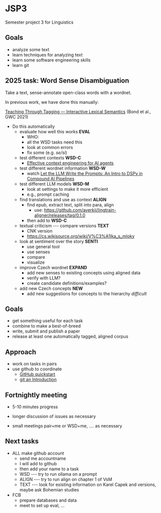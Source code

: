 # JSP3
Semester project 3 for Linguistics

## Goals

* analyze some text
* learn techniques for analyzing text
* learn some software engineering skills
* learn git

## 2025 task: Word Sense Disambiguation

Take a text, sense-annotate open-class words with a wordnet.

In previous work, we have done this manually:

[Teaching Through Tagging — Interactive Lexical Semantics](https://aclanthology.org/2021.gwc-1.32/) (Bond et al., GWC 2021)

* Do this automatically
  * evaluate how well this works **EVAL** 
    * WHO: 
    * all the WSD tasks need this
    * look at common errors
	* fix some (e.g. *se/si*)
  * test different contexts **WSD-C**
    * [Effective context engineering for AI agents](https://www.anthropic.com/engineering/effective-context-engineering-for-ai-agents)
  * test different wordnet information **WSD-W**
    * watch [Let the LLM Write the Prompts: An Intro to DSPy in Compound AI Pipelines](https://youtu.be/I9ZtkgYZnOw?si=66uDbpaDWra9TaIj)
  * test different LLM models **WSD-M**
	* look at settings to make it more efficient
	* e.g., prompt caching
  * find translations and use as context **ALIGN**
    * find epub, extract text, split into para, align
	  * use: https://github.com/averkij/lingtrain-aligner/releases/tag/0.1.0
	* then add to **WSD-C**
  * textual criticism --- compare versions **TEXT**
    * CNK version
	* https://cs.wikisource.org/wiki/V%C3%A1lka_s_mloky
  * look at sentiment over the story **SENTI**
    * use general tool
	* use senses
	* compare
	* visualize
  * improve Czech wordnet **EXPAND**
	* add new senses to existing concepts using aligned data
	* verify with LLM?
	* create candidate definitions/examples?
  * add new Czech concepts **NEW**
	* add new suggestions for concepts to the hierarchy *difficult*
	
## Goals
* get something useful for each task
* combine to make a best-of-breed
* write, submit and publish a paper
* release at least one automatically tagged, aligned corpus

## Approach
* work on tasks in pairs
* use github to coordinate
  * [GitHub quickstart](https://docs.github.com/en/get-started/start-your-journey)
  * [git an Introduction](https://itp.uni-frankfurt.de/~hees/transport-meeting/ss19/talk-Staudenmeier.pdf
)
## Fortnightly meeting
* 5-10 minutes progress
* longer discussion of issues as necessary

* small meetings pair+me or WSD+me, .... as necessary

## Next tasks
* ALL make github account
  * send me accountname
  * I will add to github
  * then add your name to a task
  * WSD --- try to run ollama on a prompt
  * ALIGN --- try to run align on chapter 1 of VsM
  * TEXT --- look for existing information on Karel Capek and versions, maybe ask Bohemian studies
* FCB 
  * prepare databases and data
  * meet to set up eval, ...
